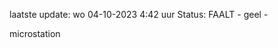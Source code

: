 laatste update: 
wo 04-10-2023  4:42   uur 
Status: FAALT - geel - 
<div class="service R">microstation</div>